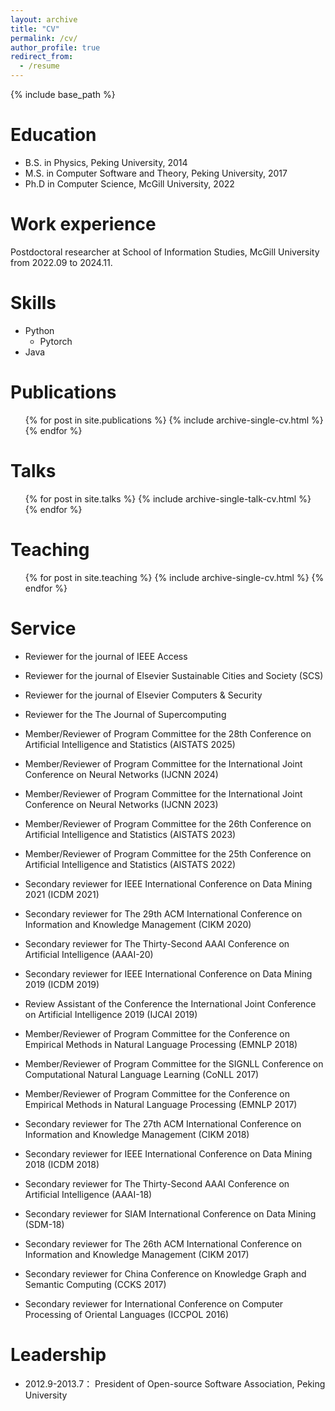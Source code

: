 ```yaml
---
layout: archive
title: "CV"
permalink: /cv/
author_profile: true
redirect_from:
  - /resume
---
```


{% include base_path %}

Education
======
* B.S. in Physics, Peking University, 2014
* M.S. in Computer Software and Theory, Peking University, 2017
* Ph.D in Computer Science, McGill University, 2022 

Work experience
======

Postdoctoral researcher at School of Information Studies, McGill University from 2022.09 to 2024.11.
  
  
Skills
======
* Python
  * Pytorch
* Java

Publications
======
  <ul>{% for post in site.publications %}
    {% include archive-single-cv.html %}
  {% endfor %}</ul>
  
Talks
======
  <ul>{% for post in site.talks %}
    {% include archive-single-talk-cv.html %}
  {% endfor %}</ul>
  
Teaching
======
  <ul>{% for post in site.teaching %}
    {% include archive-single-cv.html %}
  {% endfor %}</ul>
  
Service
======
* Reviewer for the journal of IEEE Access

* Reviewer for the journal of Elsevier Sustainable Cities and Society (SCS)
 
* Reviewer for the journal of Elsevier Computers \& Security
 
* Reviewer for the The Journal of Supercomputing

* Member/Reviewer of Program Committee for the 28th Conference on Artificial Intelligence and Statistics (AISTATS 2025) 
 
* Member/Reviewer of Program Committee for the International Joint Conference on Neural Networks (IJCNN 2024) 
 
* Member/Reviewer of Program Committee for the International Joint Conference on Neural Networks (IJCNN 2023) 
 
* Member/Reviewer of Program Committee for the 26th Conference on Artificial Intelligence and Statistics (AISTATS 2023) 
 
* Member/Reviewer of Program Committee for the 25th Conference on Artificial Intelligence and Statistics (AISTATS 2022) 

* Secondary reviewer for IEEE International Conference on Data Mining 2021 (ICDM 2021)
 
* Secondary reviewer for The 29th ACM International Conference on Information and Knowledge Management (CIKM 2020) 
 
* Secondary reviewer for The Thirty-Second AAAI Conference on Artificial Intelligence (AAAI-20)
 
* Secondary reviewer for IEEE International Conference on Data Mining 2019 (ICDM 2019)

* Review Assistant of the Conference the International Joint Conference on Artificial Intelligence 2019 (IJCAI 2019)
 
* Member/Reviewer of Program Committee for the Conference on Empirical Methods in Natural Language Processing (EMNLP 2018)
 
* Member/Reviewer of Program Committee for the SIGNLL Conference on Computational Natural Language Learning (CoNLL 2017)
 
* Member/Reviewer of Program Committee for the Conference on Empirical Methods in Natural Language Processing (EMNLP 2017)
 
* Secondary reviewer for The 27th ACM International Conference on Information and Knowledge Management (CIKM 2018)
 
* Secondary reviewer for IEEE International Conference on Data Mining 2018 (ICDM 2018)
 
* Secondary reviewer for The Thirty-Second AAAI Conference on Artificial Intelligence (AAAI-18)
 
* Secondary reviewer for SIAM International Conference on Data Mining (SDM-18)
 
* Secondary reviewer for The 26th ACM International Conference on Information and Knowledge Management (CIKM 2017) 
 
* Secondary reviewer for China Conference on Knowledge Graph and Semantic Computing (CCKS 2017)
 
* Secondary reviewer for International Conference on Computer Processing of Oriental Languages (ICCPOL 2016)

Leadership
======
* 2012.9-2013.7： President of Open-source Software Association, Peking University